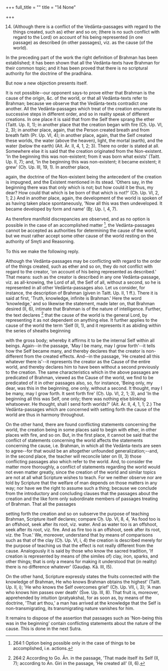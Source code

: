 +++
full_title = ""
title = "14 None"

+++


14. (Although there is a conflict of the Vedānta-passages with regard to the things created, such as) ether and so on; (there is no such conflict with regard to the Lord) on account of his being represented (in one passage) as described (in other passages), viz. as the cause (of the world).

In the preceding part of the work the right definition of Brahman has been established; it has been shown that all the Vedānta-texts have Brahman for their common topic; and it has been proved that there is no scriptural authority for the doctrine of the pradhāna.

But now a new objection presents itself.

It is not possible--our opponent says-to prove either that Brahman is the cause of the origin, &c. of the world, or that all Vedānta-texts refer to Brahman; because we observe that the Vedānta-texts contradict one another. All the Vedānta-passages which treat of the creation enumerate its successive steps in different order, and so in reality speak of different creations. In one place it is said that from the Self there sprang the ether (Taitt. Up. II, 1); in another place that the creation began with fire (Cḥ. Up. VI, 2, 3); in another place, again, that the Person created breath and from breath faith (Pr. Up. VI, 4); in another place, again, that the Self created these worlds, the water (above the heaven), light, the mortal (earth), and the water (below the earth) (Ait. Ār. II, 4, 1, 2; 3). There no order is stated at all. Somewhere else it is said that the creation originated from the Non-existent. 'In the beginning this was non-existent; from it was born what exists' (Taitt. Up. II, 7); and, 'In the beginning this was non-existent; it became existent; it grew' (Cḥ. Up. III, 19, 1). In another place,

again, the doctrine of the Non-existent being the antecedent of the creation is impugned, and the Existent mentioned in its stead. 'Others say, in the beginning there was that only which is not; but how could it be thus, my dear? How could that which is be born of that which is not?' (Cḥ. Up. VI, 2, 1; 2.) And in another place, again, the development of the world is spoken of as having taken place spontaneously, 'Now all this was then undeveloped. It became developed by form and name' (Br̥. Up. I, 4, 7).

As therefore manifold discrepancies are observed, and as no option is possible in the case of an accomplished matter  [^fn_244], the Vedānta-passages cannot be accepted as authorities for determining the cause of the world, but we must rather accept some other cause of the world resting on the authority of Smr̥ti and Reasoning.

[^fn_244]: 264:1 Option being possible only in the case of things to be accomplished, i.e. actions.

To this we make the following reply.

Although the Vedānta-passages may be conflicting with regard to the order of the things created, such as ether and so on, they do not conflict with regard to the creator, 'on account of his being represented as described.' That means: such as the creator is described in any one Vedānta-passage, viz. as all-knowing, the Lord of all, the Self of all, without a second, so he is represented in all other Vedānta-passages also. Let us consider, for instance, the description of Brahman (given in Taitt. Up. II, 1 ff.). There it is said at first, 'Truth, knowledge, infinite is Brahman.' Here the word 'knowledge,' and so likewise the statement, made later on, that Brahman desired (II, 6), intimate that Brahman is of the nature of intelligence. Further, the text declares  [^fn_245] that the cause of the world is the general Lord, by representing it as not dependent on anything else. It further applies to the cause of the world the term 'Self (II, 1), and it represents it as abiding within the series of sheaths beginning

[^fn_245]: 264:2 According to Go. Ān. in the passage, 'That made itself its Self (II, 7); according to Ān. Giri in the passage, 'He created all' (II, 6).

with the gross body; whereby it affirms it to be the internal Self within all beings. Again--in the passage, 'May I be many, may I grow forth'--it tells how the Self became many, and thereby declares that the creator is non-different from the created effects. And--in the passage, 'He created all this whatever there is'--it represents the creator as the Cause of the entire world, and thereby declares him to have been without a second previously to the creation. The same characteristics which in the above passages are predicated of Brahman, viewed as the Cause of the world, we find to be predicated of it in other passages also, so, for instance, 'Being only, my dear, was this in the beginning, one only, without a second. It thought, may I be many, may I grow forth. It sent forth fire' (Cḥ. Up. VI, 2, 1; 3), and 'In the beginning all this was Self, one only; there was nothing else blinking whatsoever. He thought, shall I send forth worlds?' (Ait. Ār. II, 4, 1, 1; 2.) The Vedānta-passages which are concerned with setting forth the cause of the world are thus in harmony throughout.

On the other hand, there are found conflicting statements concerning the world, the creation being in some places said to begin with ether, in other places with fire, and so on. But, in the first place, it cannot be said that the conflict of statements concerning the world affects the statements concerning the cause, i.e. Brahman, in which all the Vedānta-texts are seen to agree--for that would be an altogether unfounded generalization;--and, in the second place, the teacher will reconcile later on (II, 3) those conflicting passages also which refer to the world. And, to consider the matter more thoroughly, a conflict of statements regarding the world would not even matter greatly, since the creation of the world and similar topics are not at all what Scripture wishes to teach. For we neither observe nor are told by Scripture that the welfare of man depends on those matters in any way; nor have we the right to assume such a thing; because we conclude from the introductory and concluding clauses that the passages about the creation and the like form only subordinate members of passages treating of Brahman. That all the passages

setting forth the creation and so on subserve the purpose of teaching Brahman, Scripture itself declares; compare Cḥ. Up. VI, 8, 4, 'As food too is an offshoot, seek after its root, viz. water. And as water too is an offshoot, seek after its root, viz. fire. And as fire too is an offshoot, seek after its root, viz. the True.' We, moreover, understand that by means of comparisons such as that of the clay (Cḥ. Up. VI, i, 4) the creation is described merely for the purpose of teaching us that the effect is not really different from the cause. Analogously it is said by those who know the sacred tradition, 'If creation is represented by means of (the similes of) clay, iron, sparks, and other things; that is only a means for making it understood that (in reality) there is no difference whatever' (Gauḍap. Kā. III, l5).

On the other hand, Scripture expressly states the fruits connected with the knowledge of Brahman, He who knows Brahman obtains the highest' (Taitt. Up. II, i); 'He who knows the Self overcomes grief' (Cḥ. Up. VII, i, 3); 'A man who knows him passes over death' (Śve. Up. III, 8). That fruit is, moreover, apprehended by intuition (pratyaksha), for as soon as, by means of the doctrine, 'That art thou,' a man has arrived at the knowledge that the Self is non-transmigrating, its transmigrating nature vanishes for him.

It remains to dispose of the assertion that passages such as 'Non-being this was in the beginning' contain conflicting statements about the nature of the cause. This is done in the next Sutra.


